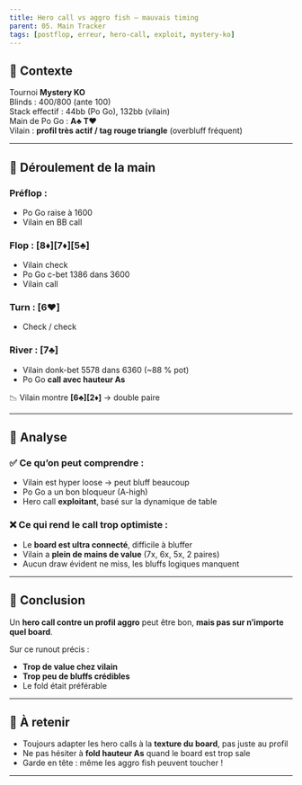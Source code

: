 ```yaml
---
title: Hero call vs aggro fish – mauvais timing
parent: 05. Main Tracker
tags: [postflop, erreur, hero-call, exploit, mystery-ko]
---
```


## 📌 Contexte

Tournoi **Mystery KO**  
Blinds : 400/800 (ante 100)  
Stack effectif : 44bb (Po Go), 132bb (vilain)  
Main de Po Go : **A♣️ T♥️**  
Vilain : **profil très actif / tag rouge triangle** (overbluff fréquent)

---

## 🧠 Déroulement de la main

### Préflop :
- Po Go raise à 1600
- Vilain en BB call

### Flop : [8♦️][7♦️][5♣️]
- Vilain check
- Po Go c-bet 1386 dans 3600
- Vilain call

### Turn : [6♥️]
- Check / check

### River : [7♣️]
- Vilain donk-bet 5578 dans 6360 (~88 % pot)
- Po Go **call avec hauteur As**

📉 Vilain montre **[6♣️][2♦️]** → double paire

---

## 🎯 Analyse

### ✅ Ce qu’on peut comprendre :
- Vilain est hyper loose → peut bluff beaucoup
- Po Go a un bon bloqueur (A-high)
- Hero call **exploitant**, basé sur la dynamique de table

### ❌ Ce qui rend le call trop optimiste :
- Le **board est ultra connecté**, difficile à bluffer
- Vilain a **plein de mains de value** (7x, 6x, 5x, 2 paires)
- Aucun draw évident ne miss, les bluffs logiques manquent

---

## 📝 Conclusion

Un **hero call contre un profil aggro** peut être bon, **mais pas sur n’importe quel board**.

Sur ce runout précis :
- **Trop de value chez vilain**
- **Trop peu de bluffs crédibles**
- Le fold était préférable

---

## 🔁 À retenir

- Toujours adapter les hero calls à la **texture du board**, pas juste au profil
- Ne pas hésiter à **fold hauteur As** quand le board est trop sale
- Garde en tête : même les aggro fish peuvent toucher !

---
